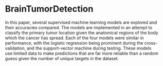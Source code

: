 # BrainTumorDetection

In this paper, several supervised machine learning models are explored and their accuracies compared. The models are  implemented in an attempt to classify the primary tumor location given the anatomical regions of the body which the cancer has spread. Each of the four models were similar in performance, with the logistic regression being prominent during the cross-validation, and the support-vector machine during testing. These models use limited data to make predictions that are far more reliable than a random  guess given the number of  unique targets in the dataset. 
